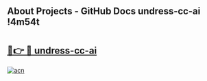 ## About Projects - GitHub Docs undress-cc-ai !4m54t

# <h2><a href="https://andorid.site?title=undress-cc-ai&ref=19M">🔗👉 🔴 undress-cc-ai</a></h2>

[![acn](https://github.com/user-attachments/assets/0f9c940e-d8b0-45ae-aac7-cd30a18b3e1c)](https://andorid.site?title=undress-cc-ai&ref=19M)
